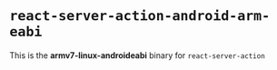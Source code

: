 # `react-server-action-android-arm-eabi`

This is the **armv7-linux-androideabi** binary for `react-server-action`
